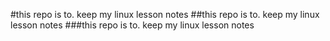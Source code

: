 #this repo is to. keep my linux lesson notes 
##this repo is to. keep my linux lesson notes 
###this repo is to. keep my linux lesson notes 
